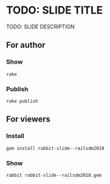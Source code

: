 # TODO: SLIDE TITLE

TODO: SLIDE DESCRIPTION

## For author

### Show

    rake

### Publish

    rake publish

## For viewers

### Install

    gem install rabbit-slide--railsdm2018

### Show

    rabbit rabbit-slide--railsdm2018.gem

